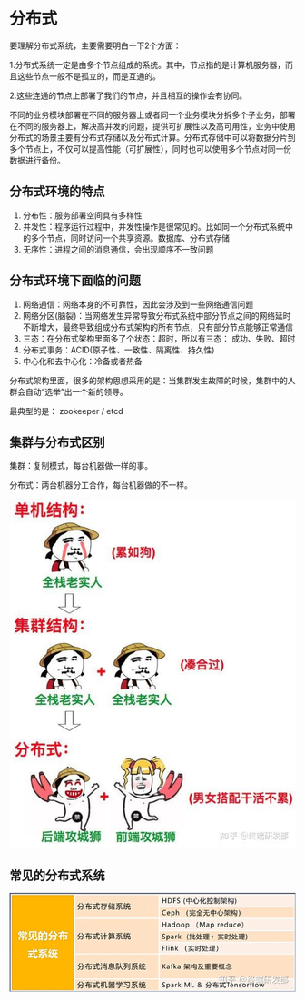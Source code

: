 # 分布式

要理解分布式系统，主要需要明白一下2个方面：

1.分布式系统一定是由多个节点组成的系统。其中，节点指的是计算机服务器，而且这些节点一般不是孤立的，而是互通的。

2.这些连通的节点上部署了我们的节点，并且相互的操作会有协同。

不同的业务模块部署在不同的服务器上或者同一个业务模块分拆多个子业务，部署在不同的服务器上，解决高并发的问题，提供可扩展性以及高可用性，业务中使用分布式的场景主要有分布式存储以及分布式计算。分布式存储中可以将数据分片到多个节点上，不仅可以提高性能（可扩展性），同时也可以使用多个节点对同一份数据进行备份。

## **分布式环境的特点**

1. 分布性：服务部署空间具有多样性
2. 并发性：程序运行过程中，并发性操作是很常见的。比如同一个分布式系统中的多个节点，同时访问一个共享资源。数据库、分布式存储
3. 无序性：进程之间的消息通信，会出现顺序不一致问题

## **分布式环境下面临的问题**

1. 网络通信：网络本身的不可靠性，因此会涉及到一些网络通信问题
2. 网络分区(脑裂)：当网络发生异常导致分布式系统中部分节点之间的网络延时不断增大，最终导致组成分布式架构的所有节点，只有部分节点能够正常通信
3. 三态：在分布式架构里面多了个状态：超时，所以有三态： 成功、失败、超时
4. 分布式事务：ACID(原子性、一致性、隔离性、持久性)
5. 中心化和去中心化：冷备或者热备

分布式架构里面，很多的架构思想采用的是：当集群发生故障的时候，集群中的人群会自动“选举”出一个新的领导。

最典型的是： zookeeper / etcd

## 集群与分布式区别

集群：复制模式，每台机器做一样的事。

分布式：两台机器分工合作，每台机器做的不一样。

​![v2-93fca31fe28daf594bba6f3d4cf47546_r](assets/v2-93fca31fe28daf594bba6f3d4cf47546_r-20240508142751-ex6f5nf.jpg)​

## 常见的分布式系统

​![v2-e7fc4b1bec180e4d65230035e7444bb5_720w](assets/net-img-v2-e7fc4b1bec180e4d65230035e7444bb5_720w-20240508142803-wq0k25o.webp)​
